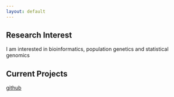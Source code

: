 ```yaml
---
layout: default
---
```



## Research Interest

I am interested in bioinformatics, population genetics and statistical genomics

## Current Projects

[github](github.com/isinaltinkaya)
